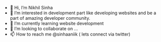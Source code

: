- 👋 Hi, I’m  Nikhil Sinha
- 👀 I’m interested in development part like developing websites and be a part of amazing developer community.
- 🌱 I’m currently learning website development 
- 💞️ I’m looking to collaborate on ...
- 📫 How to reach me @sinhaaniik ( lets connect via twitter)

<!---
sinhaniik/sinhaniik is a ✨ special ✨ repository because its `README.md` (this file) appears on your GitHub profile.
You can click the Preview link to take a look at your changes.
--->
